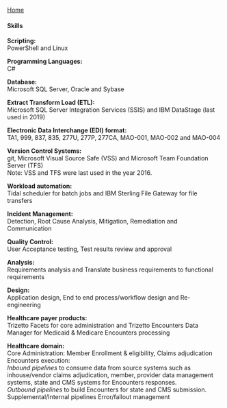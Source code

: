 [Home](https://pmangalapally.github.io/)


#### **Skills**  

**Scripting:**  
PowerShell and Linux  

**Programming Languages:**  
 C#  

**Database:**  
 Microsoft SQL Server, Oracle and Sybase  

**Extract Transform Load (ETL):**  
 Microsoft SQL Server Integration Services (SSIS) and IBM DataStage (last used in 2019)  

**Electronic Data Interchange (EDI) format:**  
 TA1, 999, 837, 835, 277U, 277P, 277CA, MAO-001, MAO-002 and MAO-004  

**Version Control Systems:**  
 git,  Microsoft Visual Source Safe (VSS) and Microsoft Team Foundation Server (TFS)  
 Note: VSS and TFS were last used in the year 2016.  

**Workload automation:**  
 Tidal scheduler for batch jobs and IBM Sterling File Gateway for file transfers  

**Incident Management:**  
 Detection, Root Cause Analysis, Mitigation, Remediation and Communication  

**Quality Control:**  
 User Acceptance testing, Test results review and approval  

**Analysis:**  
 Requirements analysis  and Translate business requirements to functional requirements  

**Design:**  
 Application design, End to end process/workflow design and Re-engineering  

**Healthcare payer products:**  
 Trizetto Facets for core administration and Trizetto Encounters Data Manager for Medicaid & Medicare Encounters processing

**Healthcare domain:**  
 Core Administration: Member Enrollment & eligibility, Claims adjudication  
 Encounters execution:  
     *Inbound pipelines* to consume data from source systems such as inhouse/vendor claims adjudication, member, provider data management systems, state and CMS systems for Encounters responses.  
     *Outbound pipelines* to build Encounters for state and CMS submission.
     Supplemental/Internal pipelines
     Error/fallout management  

